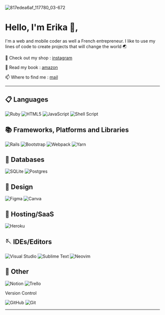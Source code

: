  ![817edea6af_117780_03-672](https://user-images.githubusercontent.com/86422513/156790497-6cfca236-1b2e-4c22-9d06-8f244bd07b26.jpg)
<!-- ![Werble-164048AFF1](https://user-images.githubusercontent.com/86422513/156791616-7c6c8848-c4a5-4385-88c2-406f7f511c03.gif) -->
<!-- ![Werble-16937D5EF9](https://user-images.githubusercontent.com/86422513/156789602-2f7a30f5-4c07-422b-b680-43e6d81f7fb0.gif) -->
<!-- ![Cover](https://user-images.githubusercontent.com/86422513/155713968-6cd51691-f976-44c9-a64a-9cf74b70a081.gif#gh-light-mode-only) -->


# Hello, I'm Erika :call_me_hand:, 

I'm a web and mobile coder as well a French entrepreneur. I like to use my lines of code to create projects that will change the world :earth_asia:

:eyes: Check out my shop : [instagram](https://www.instagram.com/betty_lips/)

:orange_book: Read my book : [amazon](https://www.amazon.fr/dp/B08HXVTGRR) 

 📫 Where to find me : [mail](e.mayoute44@gmail.com) 


_______________________________________________________________________________________________________________________ 

## 📋 Languages

![Ruby](https://img.shields.io/badge/ruby-%23CC342D.svg?style=for-the-badge&logo=ruby&logoColor=white)
![HTML5](https://img.shields.io/badge/html5-%23E34F26.svg?style=for-the-badge&logo=html5&logoColor=white) 
![JavaScript](https://img.shields.io/badge/javascript-%23323330.svg?style=for-the-badge&logo=javascript&logoColor=%23F7DF1E) 
![Shell Script](https://img.shields.io/badge/shell_script-%23121011.svg?style=for-the-badge&logo=gnu-bash&logoColor=white) 

## 📚 Frameworks, Platforms and Libraries

![Rails](https://img.shields.io/badge/rails-%23CC0000.svg?style=for-the-badge&logo=ruby-on-rails&logoColor=white)
![Bootstrap](https://img.shields.io/badge/bootstrap-%23563D7C.svg?style=for-the-badge&logo=bootstrap&logoColor=white) 
![Webpack](https://img.shields.io/badge/webpack-%238DD6F9.svg?style=for-the-badge&logo=webpack&logoColor=black)
![Yarn](https://img.shields.io/badge/yarn-%232C8EBB.svg?style=for-the-badge&logo=yarn&logoColor=white)

## 💾 Databases

![SQLite](https://img.shields.io/badge/sqlite-%2307405e.svg?style=for-the-badge&logo=sqlite&logoColor=white)
![Postgres](https://img.shields.io/badge/postgres-%23316192.svg?style=for-the-badge&logo=postgresql&logoColor=white) 

## 🎨 Design

![Figma](https://img.shields.io/badge/figma-%23F24E1E.svg?style=for-the-badge&logo=figma&logoColor=white) 
![Canva](https://img.shields.io/badge/Canva-%2300C4CC.svg?style=for-the-badge&logo=Canva&logoColor=white) 

## 🎈 Hosting/SaaS

![Heroku](https://img.shields.io/badge/heroku-%23430098.svg?style=for-the-badge&logo=heroku&logoColor=white) 

## 🪡 IDEs/Editors

![Visual Studio](https://img.shields.io/badge/Visual%20Studio-5C2D91.svg?style=for-the-badge&logo=visual-studio&logoColor=white)
![Sublime Text](https://img.shields.io/badge/sublime_text-%23575757.svg?style=for-the-badge&logo=sublime-text&logoColor=important) 
![Neovim](https://img.shields.io/badge/NeoVim-%2357A143.svg?&style=for-the-badge&logo=neovim&logoColor=white) 

## 🥅 Other

![Notion](https://img.shields.io/badge/Notion-%23000000.svg?style=for-the-badge&logo=notion&logoColor=white) 
![Trello](https://img.shields.io/badge/Trello-%23026AA7.svg?style=for-the-badge&logo=Trello&logoColor=white) 

Version Control

 ![GitHub](https://img.shields.io/badge/github-%23121011.svg?style=for-the-badge&logo=github&logoColor=white) 
 ![Git](https://img.shields.io/badge/git-%23F05033.svg?style=for-the-badge&logo=git&logoColor=white)

______________________________________________________________________________________________________________________________






